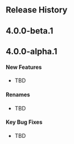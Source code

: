 ## Release History

## 4.0.0-beta.1
## 4.0.0-alpha.1

#### New Features
* TBD
#### Renames
* TBD
#### Key Bug Fixes
* TBD
